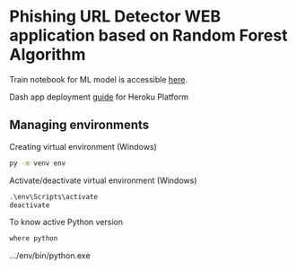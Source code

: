 # Phishing URL Detector WEB application based on Random Forest Algorithm

Train notebook for ML model is accessible [here](https://github.com/MariaZork/my-machine-learning-tutorials/blob/master/phishing_url_detection.ipynb).

Dash app deployment [guide](https://dash.plotly.com/deployment) for Heroku Platform

## Managing environments

Creating virtual environment (Windows)

```cmd
py -m venv env
```

Activate/deactivate virtual environment (Windows)

```cmd
.\env\Scripts\activate
deactivate
```

To know active Python version

```cmd
where python
```

.../env/bin/python.exe
